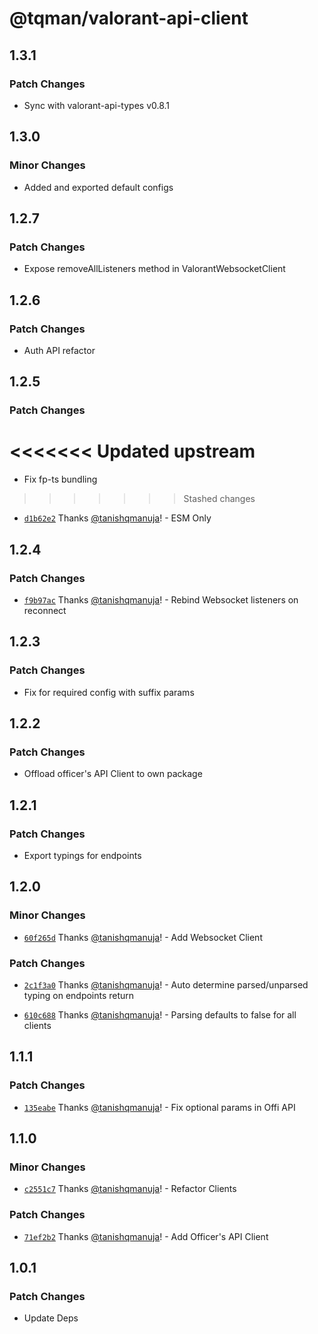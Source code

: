 # @tqman/valorant-api-client

## 1.3.1

### Patch Changes

- Sync with valorant-api-types v0.8.1

## 1.3.0

### Minor Changes

- Added and exported default configs

## 1.2.7

### Patch Changes

- Expose removeAllListeners method in ValorantWebsocketClient

## 1.2.6

### Patch Changes

- Auth API refactor

## 1.2.5

### Patch Changes

# <<<<<<< Updated upstream

- Fix fp-ts bundling

> > > > > > > Stashed changes

- [`d1b62e2`](https://github.com/tanishqmanuja/valorant-api-client/commit/d1b62e2732baead09d809353580ffeb897972047) Thanks [@tanishqmanuja](https://github.com/tanishqmanuja)! - ESM Only

## 1.2.4

### Patch Changes

- [`f9b97ac`](https://github.com/tanishqmanuja/valorant-api-client/commit/f9b97acd98f9754db1215e2beef96353a78d9ac9) Thanks [@tanishqmanuja](https://github.com/tanishqmanuja)! - Rebind Websocket listeners on reconnect

## 1.2.3

### Patch Changes

- Fix for required config with suffix params

## 1.2.2

### Patch Changes

- Offload officer's API Client to own package

## 1.2.1

### Patch Changes

- Export typings for endpoints

## 1.2.0

### Minor Changes

- [`60f265d`](https://github.com/tanishqmanuja/valorant-api-client/commit/60f265d6a2e6aa837cb7bdaf5bc4fa308a55b4dc) Thanks [@tanishqmanuja](https://github.com/tanishqmanuja)! - Add Websocket Client

### Patch Changes

- [`2c1f3a0`](https://github.com/tanishqmanuja/valorant-api-client/commit/2c1f3a0ae7473faf4c4ff5436a2d4bcd4b75e878) Thanks [@tanishqmanuja](https://github.com/tanishqmanuja)! - Auto determine parsed/unparsed typing on endpoints return

- [`610c688`](https://github.com/tanishqmanuja/valorant-api-client/commit/610c6880a706a547d2bd007b54bf4e53be392bef) Thanks [@tanishqmanuja](https://github.com/tanishqmanuja)! - Parsing defaults to false for all clients

## 1.1.1

### Patch Changes

- [`135eabe`](https://github.com/tanishqmanuja/valorant-api-client/commit/135eabeb50eeb88047c086d4bed53dea7aaf5a2a) Thanks [@tanishqmanuja](https://github.com/tanishqmanuja)! - Fix optional params in Offi API

## 1.1.0

### Minor Changes

- [`c2551c7`](https://github.com/tanishqmanuja/valorant-api-client/commit/c2551c7dd3f9aa96c63e245b8e68c447a983aa1a) Thanks [@tanishqmanuja](https://github.com/tanishqmanuja)! - Refactor Clients

### Patch Changes

- [`71ef2b2`](https://github.com/tanishqmanuja/valorant-api-client/commit/71ef2b2e207e8bccd96ead4ccbeca4826a618c9d) Thanks [@tanishqmanuja](https://github.com/tanishqmanuja)! - Add Officer's API Client

## 1.0.1

### Patch Changes

- Update Deps
